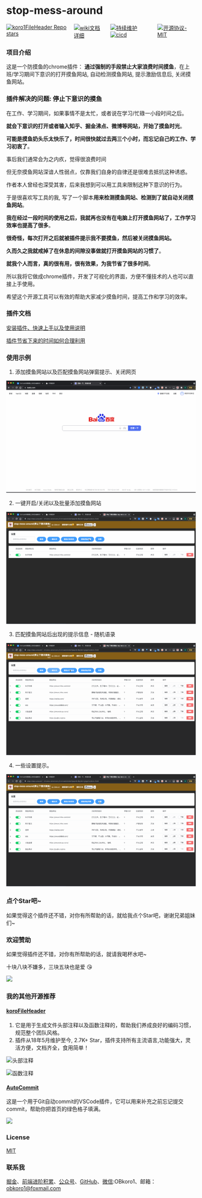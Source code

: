 # stop-mess-around

<div style="display: flex;">
    <a style="margin-right: 15px" href="https://github.com/OBKoro1/stop-mess-around">
        <img alt="koro1FileHeader Repo stars" src="https://img.shields.io/github/stars/OBKoro1/stop-mess-around">
    </a>
    <a style="margin-right: 15px" href="https://github.com/OBKoro1/stop-mess-around/wiki/%E5%BF%AB%E9%80%9F%E4%B8%8A%E6%89%8B%E4%BB%A5%E5%8F%8A%E4%BD%BF%E7%94%A8%E8%AF%B4%E6%98%8E">
        <img alt="wiki文档详细" src="https://img.shields.io/badge/wiki文档-齐全详细-blue">
    </a>
    <a  href="hhttps://github.com/OBKoro1/stop-mess-around/releases">
        <img style="margin-right: 15px" alt="持续维护" src="https://img.shields.io/badge/2021年开源-持续维护-blue">
        <img style="margin-right: 15px" alt="cicd" src="https://img.shields.io/badge/版本打包-release-blue">
    </a>
    <a style="margin-right: 15px" href="https://github.com/OBKoro1/stop-mess-around/blob/master/LICENSE">
        <img alt="开源协议-MIT" src="https://img.shields.io/badge/license-MIT-blue">
    </a>
</div>


### 项目介绍

这是一个防摸鱼的chrome插件： **通过强制的手段禁止大家浪费时间摸鱼**，在上班/学习期间下意识的打开摸鱼网站, 自动检测摸鱼网站, 提示激励信息后, 关闭摸鱼网站。

### 插件解决的问题: 停止下意识的摸鱼

在工作、学习期间，如果事情不是太忙，或者说在学习/忙碌一小段时间之后。

**就会下意识的打开或者输入知乎、掘金沸点、微博等网站，开始了摸鱼时光**。

**可能是摸鱼奶头乐太快乐了，时间很快就过去两三个小时，而忘记自己的工作、学习初衷了**。

事后我们通常会为之内疚，觉得很浪费时间

但无奈摸鱼网站深谙人性弱点，仅靠我们自身的自律还是很难去抵抗这种诱惑。

作者本人曾经也深受其害，后来我想到可以用工具来限制这种下意识的行为。

于是很喜欢写工具的我, 写了一个脚本**用来检测摸鱼网站、检测到了就自动关闭摸鱼网站**。

**我在经过一段时间的使用之后，我就再也没有在电脑上打开摸鱼网站了，工作学习效率也提高了很多**。

**很奇怪，每次打开之后就被插件提示我不要摸鱼，然后被关闭摸鱼网站。**

**久而久之我就戒掉了在休息的间隙没事做就打开摸鱼网站的习惯了**。

**就我个人而言，真的很有用，很有效果，为我节省了很多时间**。

所以我将它做成chrome插件，开发了可视化的界面，方便不懂技术的人也可以直接上手使用。

希望这个开源工具可以有效的帮助大家减少摸鱼时间，提高工作和学习的效率。

### 插件文档

[安装插件、快速上手以及使用说明](https://github.com/OBKoro1/stop-mess-around/wiki/%E5%BF%AB%E9%80%9F%E4%B8%8A%E6%89%8B%E4%BB%A5%E5%8F%8A%E4%BD%BF%E7%94%A8%E8%AF%B4%E6%98%8E)

[插件节省下来的时间如何合理利用](https://github.com/OBKoro1/stop-mess-around/wiki/%E5%A6%82%E4%BD%95%E5%90%88%E7%90%86%E5%88%A9%E7%94%A8%E6%97%B6%E9%97%B4)
### 使用示例

1. 添加摸鱼网站以及匹配摸鱼网站弹窗提示、关闭网页

![](https://github.com/OBKoro1/stop-mess-around/blob/master/static/start.gif?raw=true)

2. 一键开启/关闭以及批量添加摸鱼网站

![](https://github.com/OBKoro1/stop-mess-around/blob/master/static/addCheckout.gif?raw=true)

3. 匹配摸鱼网站后出现的提示信息 - 随机语录

![](https://github.com/OBKoro1/stop-mess-around/blob/master/static/mottoSetting.gif?raw=true)

4. 一些设置提示。

![](https://github.com/OBKoro1/stop-mess-around/blob/master/static/setting.gif?raw=true)

### 点个Star吧~

如果觉得这个插件还不错，对你有所帮助的话，就给我点个Star吧，谢谢兄弟姐妹们~

### 欢迎赞助

如果觉得插件还不错，对你有所帮助的话，就请我喝杯水吧~

十块八块不嫌多，三块五块也是爱 😘

![](https://github.com/OBKoro1/koro1FileHeader/raw/master/images/money1.jpg?raw=true)


### 我的其他开源推荐

#### [koroFileHeader](https://github.com/OBKoro1/koro1FileHeader)

1. 它是用于生成文件头部注释以及函数注释的，帮助我们养成良好的编码习惯，规范整个团队风格。
2. 插件从18年5月维护至今, 2.7K+ Star，插件支持所有主流语言,功能强大，灵活方便，文档齐全，食用简单！

![头部注释](https://raw.githubusercontent.com/OBKoro1/koro1FileHeader/master/images/example.gif)

![函数注释](https://github.com/OBKoro1/koro1FileHeader/raw/master/images/function-params.gif?raw=true)

#### [AutoCommit](https://github.com/OBKoro1/autoCommit)

这是一个用于Git自动commit的VSCode插件，它可以用来补充之前忘记提交commit，帮助你把首页的绿色格子填满。

![](https://github.com/OBKoro1/autoCommit/raw/master/images/autoCommit.gif?raw=true)


### License

[MIT](http://opensource.org/licenses/MIT)


### 联系我

[掘金](https://juejin.im/user/78820536236951)、[前端进阶积累](http://obkoro1.com/web_accumulate/)、[公众号](https://user-gold-cdn.xitu.io/2018/5/1/1631b6f52f7e7015?w=344&h=344&f=jpeg&s=8317)、[GitHub](https://github.com/OBKoro1)、[微信](https://raw.githubusercontent.com/OBKoro1/articleImg_src/master/weibo_img_move/005Y4rCogy1fsnslyz5pnj309j0cdgm6.jpg):OBkoro1、邮箱：obkoro1@foxmail.com
